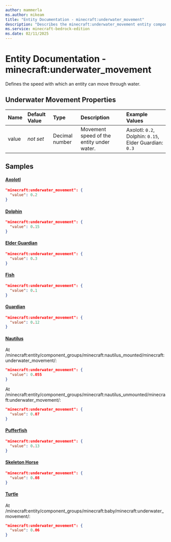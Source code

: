 ```yaml
---
author: mammerla
ms.author: mikeam
title: "Entity Documentation - minecraft:underwater_movement"
description: "Describes the minecraft:underwater_movement entity component"
ms.service: minecraft-bedrock-edition
ms.date: 02/11/2025 
---
```


# Entity Documentation - minecraft:underwater_movement

Defines the speed with which an entity can move through water.


## Underwater Movement Properties

|Name       |Default Value |Type |Description |Example Values |
|:----------|:-------------|:----|:-----------|:------------- |
| value | *not set* | Decimal number | Movement speed of the entity under water. | Axolotl: `0.2`, Dolphin: `0.15`, Elder Guardian: `0.3` | 

## Samples

#### [Axolotl](https://github.com/Mojang/bedrock-samples/tree/preview/behavior_pack/entities/axolotl.json)


```json
"minecraft:underwater_movement": {
  "value": 0.2
}
```

#### [Dolphin](https://github.com/Mojang/bedrock-samples/tree/preview/behavior_pack/entities/dolphin.json)


```json
"minecraft:underwater_movement": {
  "value": 0.15
}
```

#### [Elder Guardian](https://github.com/Mojang/bedrock-samples/tree/preview/behavior_pack/entities/elder_guardian.json)


```json
"minecraft:underwater_movement": {
  "value": 0.3
}
```

#### [Fish](https://github.com/Mojang/bedrock-samples/tree/preview/behavior_pack/entities/fish.json)


```json
"minecraft:underwater_movement": {
  "value": 0.1
}
```

#### [Guardian](https://github.com/Mojang/bedrock-samples/tree/preview/behavior_pack/entities/guardian.json)


```json
"minecraft:underwater_movement": {
  "value": 0.12
}
```

#### [Nautilus](https://github.com/Mojang/bedrock-samples/tree/preview/behavior_pack/entities/nautilus.json)

At /minecraft:entity/component_groups/minecraft:nautilus_mounted/minecraft:underwater_movement/: 

```json
"minecraft:underwater_movement": {
  "value": 0.055
}
```

At /minecraft:entity/component_groups/minecraft:nautilus_unmounted/minecraft:underwater_movement/: 

```json
"minecraft:underwater_movement": {
  "value": 0.07
}
```

#### [Pufferfish](https://github.com/Mojang/bedrock-samples/tree/preview/behavior_pack/entities/pufferfish.json)


```json
"minecraft:underwater_movement": {
  "value": 0.13
}
```

#### [Skeleton Horse](https://github.com/Mojang/bedrock-samples/tree/preview/behavior_pack/entities/skeleton_horse.json)


```json
"minecraft:underwater_movement": {
  "value": 0.08
}
```

#### [Turtle](https://github.com/Mojang/bedrock-samples/tree/preview/behavior_pack/entities/turtle.json)

At /minecraft:entity/component_groups/minecraft:baby/minecraft:underwater_movement/: 

```json
"minecraft:underwater_movement": {
  "value": 0.06
}
```

